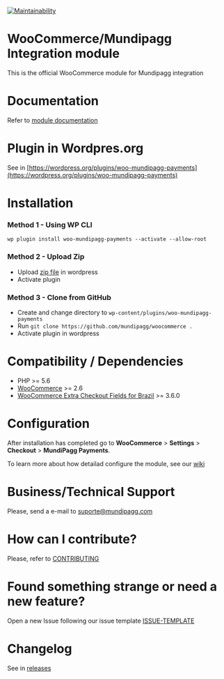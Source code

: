 [![Maintainability](https://api.codeclimate.com/v1/badges/1f5b02d84d2d9fa288af/maintainability)](https://codeclimate.com/github/mundipagg/woocommerce/maintainability)

# WooCommerce/Mundipagg Integration module
This is the official WooCommerce module for Mundipagg integration

# Documentation
Refer to [module documentation](https://github.com/mundipagg/woocommerce/wiki)

# Plugin in Wordpres.org
See in [https://wordpress.org/plugins/woo-mundipagg-payments](https://wordpress.org/plugins/woo-mundipagg-payments)

# Installation

### Method 1 - Using WP CLI

`wp plugin install woo-mundipagg-payments --activate --allow-root`

### Method 2 - Upload Zip
* Upload [zip file](https://github.com/mundipagg/woocommerce/releases) in wordpress
* Activate plugin 

### Method 3 - Clone from GitHub
* Create and change directory to `wp-content/plugins/woo-mundipagg-payments`
* Run `git clone https://github.com/mundipagg/woocommerce .`
* Activate plugin in wordpress

# Compatibility / Dependencies
* PHP >= 5.6
* [WooCommerce](https://wordpress.org/plugins/woocommerce/) >= 2.6
* [WooCommerce Extra Checkout Fields for Brazil](https://wordpress.org/plugins/woocommerce-extra-checkout-fields-for-brazil/)  >= 3.6.0

# Configuration

After installation has completed go to **WooCommerce** > **Settings** > **Checkout** > **MundiPagg Payments**.

To learn more about how detailad configure the module, see our [wiki](https://github.com/mundipagg/woocommerce/wiki)

# Business/Technical Support

Please, send a e-mail to [suporte@mundipagg.com](mailto:suporte@mundipagg.com)

# How can I contribute?
Please, refer to [CONTRIBUTING](CONTRIBUTING.md)

# Found something strange or need a new feature?
Open a new Issue following our issue template [ISSUE-TEMPLATE](ISSUE-TEMPLATE.md)

# Changelog
See in [releases](https://github.com/mundipagg/woocommerce/releases)

